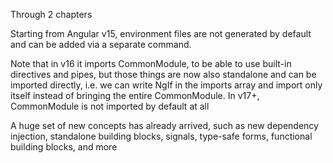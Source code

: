 Through 2 chapters

Starting from Angular v15, environment files are not generated by default and can be added via a separate command. 

Note that in v16 it imports CommonModule, to be able to use built-in directives and pipes, but those things are now also standalone and can be imported directly, i.e. we can write NgIf in the imports array and import only itself instead of bringing the entire CommonModule. In v17+, CommonModule is not imported by default at all

A huge set of new concepts has already arrived, such as new dependency injection, standalone building blocks, signals, type-safe forms, functional building blocks, and more